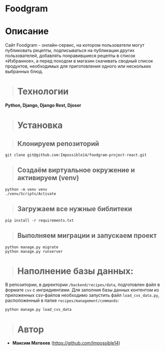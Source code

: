 # Foodgram

# Описание

Cайт Foodgram - онлайн-сервис, на котором пользователи могут публиковать рецепты, подписываться на публикации других пользователей, добавлять понравившиеся рецепты в список «Избранное», а перед походом в магазин скачивать сводный список продуктов, необходимых для приготовления одного или нескольких выбранных блюд.

> # Технологии

**Python, Django, Django Rest, Djoser**

> # Установка

> ## Клонируем репозиторий
```
git clone git@github.com:Impossible14/foodgram-project-react.git
```
> ## Создаём виртуальное окружение и активируем (venv)
```
python -m venv venv
./venv/Scripts/Activate
```
> ## Загружаем все нужные библитеки
```
pip install -r requirements.txt
```
> ## Выполняем миграции и запускаем проект
```
python manage.py migrate
python manage.py runserver
```
> # Наполнение базы данных:
В репозитории, в директории ```/backend/recipes/data```, подготовлен файл в формате ```csv``` с ингредиентами. 
Для заполния базы данных контентом из приложенных csv-файлов необходимо запустить файл ```load_cvs_data.py```, расположенный в папке ```recipes/management/commands```:
```
python manage.py load_cvs_data
```

> # Автор
* **Максим Матвеев** (https://github.com/Impossible14)
